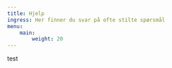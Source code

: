 ```yaml
---
title: Hjelp
ingress: Her finner du svar på ofte stilte spørsmål
menu:
    main:
        weight: 20
---
```


test